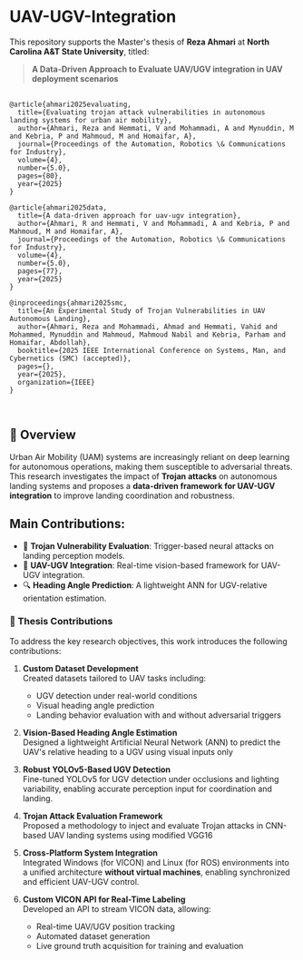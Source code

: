 # UAV-UGV-Integration

This repository supports the Master's thesis of **Reza Ahmari** at **North Carolina A&T State University**, titled:

> **A Data-Driven Approach to Evaluate UAV/UGV integration in UAV deployment scenarios**

<pre> <code>
@article{ahmari2025evaluating,
  title={Evaluating trojan attack vulnerabilities in autonomous landing systems for urban air mobility},
  author={Ahmari, Reza and Hemmati, V and Mohammadi, A and Mynuddin, M and Kebria, P and Mahmoud, M and Homaifar, A},
  journal={Proceedings of the Automation, Robotics \& Communications for Industry},
  volume={4},
  number={5.0},
  pages={80},
  year={2025}
}

@article{ahmari2025data,
  title={A data-driven approach for uav-ugv integration},
  author={Ahmari, R and Hemmati, V and Mohammadi, A and Kebria, P and Mahmoud, M and Homaifar, A},
  journal={Proceedings of the Automation, Robotics \& Communications for Industry},
  volume={4},
  number={5.0},
  pages={77},
  year={2025}
}

@inproceedings{ahmari2025smc,
  title={An Experimental Study of Trojan Vulnerabilities in UAV Autonomous Landing},
  author={Ahmari, Reza and Mohammadi, Ahmad and Hemmati, Vahid and Mohammed, Mynuddin and Mahmoud, Mahmoud Nabil and Kebria, Parham and Homaifar, Abdollah},
  booktitle={2025 IEEE International Conference on Systems, Man, and Cybernetics (SMC) (accepted)},
  pages={},
  year={2025},
  organization={IEEE}
}

</code> </pre>

## 🧠 Overview

Urban Air Mobility (UAM) systems are increasingly reliant on deep learning for autonomous operations, making them susceptible to adversarial threats. This research investigates the impact of **Trojan attacks** on autonomous landing systems and proposes a **data-driven framework for UAV-UGV integration** to improve landing coordination and robustness.

## Main Contributions:
- 🚨 **Trojan Vulnerability Evaluation**: Trigger-based neural attacks on landing perception models.
- 🤝 **UAV-UGV Integration**: Real-time vision-based framework for UAV-UGV integration.
- 🔍 **Heading Angle Prediction**: A lightweight ANN for UGV-relative orientation estimation.
  
### 🎯 Thesis Contributions

To address the key research objectives, this work introduces the following contributions:

1. **Custom Dataset Development**  
   Created datasets tailored to UAV tasks including:
   - UGV detection under real-world conditions
   - Visual heading angle prediction
   - Landing behavior evaluation with and without adversarial triggers

2. **Vision-Based Heading Angle Estimation**  
   Designed a lightweight Artificial Neural Network (ANN) to predict the UAV's relative heading to a UGV using visual inputs only
   
4. **Robust YOLOv5-Based UGV Detection**  
   Fine-tuned YOLOv5 for UGV detection under occlusions and lighting variability, enabling accurate perception input for coordination and landing.

5. **Trojan Attack Evaluation Framework**  
   Proposed a methodology to inject and evaluate Trojan attacks in CNN-based UAV landing systems using modified VGG16

6. **Cross-Platform System Integration**  
   Integrated Windows (for VICON) and Linux (for ROS) environments into a unified architecture **without virtual machines**, enabling synchronized and efficient UAV-UGV control.

7. **Custom VICON API for Real-Time Labeling**  
   Developed an API to stream VICON data, allowing:
   - Real-time UAV/UGV position tracking
   - Automated dataset generation
   - Live ground truth acquisition for training and evaluation

